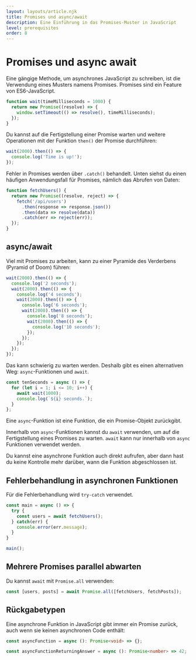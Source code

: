 ```yaml
---
layout: layouts/article.njk
title: Promises und async/await
description: Eine Einführung in das Promises-Muster in JavaScript
level: prerequisites
order: 8
---
```


# Promises und async await

Eine gängige Methode, um asynchrones JavaScript zu schreiben, ist die Verwendung eines Musters namens Promises. Promises sind ein Feature von ES6-JavaScript.

```js
function wait(timeMilliseconds = 1000) {
  return new Promise((resolve) => {
    window.setTimeout(() => resolve(), timeMilliseconds);
  });
}
```

Du kannst auf die Fertigstellung einer Promise warten und weitere Operationen mit der Funktion `then()` der Promise durchführen: 

```js
wait(2000).then(() => {
  console.log('Time is up!');
});
```

Fehler in Promises werden über `.catch()` behandelt.
Unten siehst du einen häufigen Anwendungsfall für Promises, nämlich das Abrufen von Daten:

```js
function fetchUsers() {
  return new Promise((resolve, reject) => {
    fetch('/api/users')
      .then(response => response.json())
      .then(data => resolve(data))
      .catch(err => reject(err));
  });
}
```

## async/await

Viel mit Promises zu arbeiten, kann zu einer Pyramide des Verderbens (Pyramid of Doom) führen:

```js
wait(2000).then(() => {
  console.log('2 seconds');
  wait(2000).then(() => {
    console.log('4 seconds');
    wait(2000).then(() => {
      console.log('6 seconds');
      wait(2000).then(() => {
        console.log('8 seconds');
        wait(2000).then(() => {
          console.log('10 seconds');
        });
      });
    });
  });
});
```

Das kann schwierig zu warten werden. Deshalb gibt es einen alternativen Weg: `async`-Funktionen und `await`.

```js
const tenSeconds = async () => {
  for (let i = 1; i <= 10; i++) {
    await wait(1000);
    console.log(`${i} seconds.`);
  }
};
```

Eine `async`-Funktion ist eine Funktion, die ein Promise-Objekt zurückgibt. 

Innerhalb von `async`-Funktionen kannst du `await` verwenden, um auf die Fertigstellung eines Promises zu warten.
`await` kann nur innerhalb von `async` Funktionen verwendet werden.

Du kannst eine asynchrone Funktion auch direkt aufrufen, aber dann hast du keine Kontrolle mehr darüber, wann die Funktion abgeschlossen ist.

## Fehlerbehandlung in asynchronen Funktionen

Für die Fehlerbehandlung wird `try-catch` verwendet.

```js
const main = async () => {
  try {
    const users = await fetchUsers();
  } catch(err) {
    console.error(err.message);
  }
}

main();
```

## Mehrere Promises parallel abwarten

Du kannst `await` mit `Promise.all` verwenden:

```js
const [users, posts] = await Promise.all([fetchUsers, fetchPosts]);
```

## Rückgabetypen

Eine asynchrone Funktion in JavaScript gibt immer ein Promise zurück, auch wenn sie keinen asynchronen Code enthält:

```ts
const asyncFunction = async (): Promise<void> => {};

const asyncFunctionReturningAnswer = async (): Promise<number> => 42;
```
